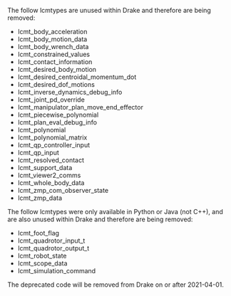 The follow lcmtypes are unused within Drake and therefore are being removed:

- lcmt_body_acceleration
- lcmt_body_motion_data
- lcmt_body_wrench_data
- lcmt_constrained_values
- lcmt_contact_information
- lcmt_desired_body_motion
- lcmt_desired_centroidal_momentum_dot
- lcmt_desired_dof_motions
- lcmt_inverse_dynamics_debug_info
- lcmt_joint_pd_override
- lcmt_manipulator_plan_move_end_effector
- lcmt_piecewise_polynomial
- lcmt_plan_eval_debug_info
- lcmt_polynomial
- lcmt_polynomial_matrix
- lcmt_qp_controller_input
- lcmt_qp_input
- lcmt_resolved_contact
- lcmt_support_data
- lcmt_viewer2_comms
- lcmt_whole_body_data
- lcmt_zmp_com_observer_state
- lcmt_zmp_data

The follow lcmtypes were only available in Python or Java (not C++), and are
also unused within Drake and therefore are being removed:

- lcmt_foot_flag
- lcmt_quadrotor_input_t
- lcmt_quadrotor_output_t
- lcmt_robot_state
- lcmt_scope_data
- lcmt_simulation_command

The deprecated code will be removed from Drake on or after 2021-04-01.

